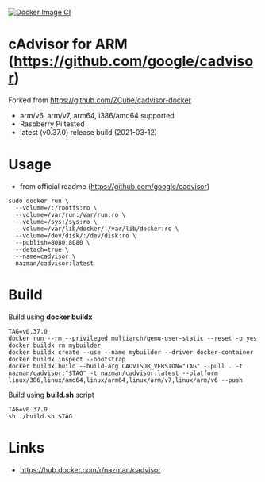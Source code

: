 [![Docker Image CI](https://github.com/nazmang/cadvisor-docker/actions/workflows/docker-image.yml/badge.svg)](https://github.com/nazmang/cadvisor-docker/actions/workflows/docker-image.yml)
# cAdvisor for ARM (https://github.com/google/cadvisor) 
Forked from https://github.com/ZCube/cadvisor-docker

* arm/v6, arm/v7, arm64, i386/amd64 supported
* Raspberry Pi tested
* latest (v0.37.0) release build (2021-03-12)

# Usage

* from official readme (https://github.com/google/cadvisor)
```
sudo docker run \
  --volume=/:/rootfs:ro \
  --volume=/var/run:/var/run:ro \
  --volume=/sys:/sys:ro \
  --volume=/var/lib/docker/:/var/lib/docker:ro \
  --volume=/dev/disk/:/dev/disk:ro \
  --publish=8080:8080 \
  --detach=true \
  --name=cadvisor \
  nazman/cadvisor:latest
```

# Build

Build using **docker buildx**
```
TAG=v0.37.0
docker run --rm --privileged multiarch/qemu-user-static --reset -p yes
docker buildx rm mybuilder
docker buildx create --use --name mybuilder --driver docker-container
docker buildx inspect --bootstrap
docker buildx build --build-arg CADVISOR_VERSION="TAG" --pull . -t nazman/cadvisor:"$TAG" -t nazman/cadvisor:latest --platform linux/386,linux/amd64,linux/arm64,linux/arm/v7,linux/arm/v6 --push

```
Build using **build.sh** script
````
TAG=v0.37.0
sh ./build.sh $TAG
````
# Links
* https://hub.docker.com/r/nazman/cadvisor

